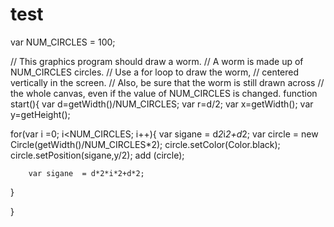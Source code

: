 # test
var NUM_CIRCLES = 100;

// This graphics program should draw a worm. 
// A worm is made up of NUM_CIRCLES circles. 
// Use a for loop to draw the worm, 
// centered vertically in the screen. 
// Also, be sure that the worm is still drawn across 
// the whole canvas, even if the value of NUM_CIRCLES is changed.
function start(){
   var d=getWidth()/NUM_CIRCLES;
   var r=d/2;
   var x=getWidth();
   var y=getHeight();
    
for(var i =0; i<NUM_CIRCLES; i++){
        var sigane  = d*2*i*2+d*2;
        var circle = new Circle(getWidth()/NUM_CIRCLES*2);
        circle.setColor(Color.black);
        circle.setPosition(sigane,y/2);
        add (circle);

        var sigane  = d*2*i*2+d*2;


}

}
